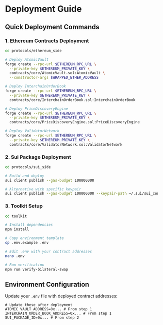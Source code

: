 # Deployment Guide

## Quick Deployment Commands

### 1. Ethereum Contracts Deployment

```bash
cd protocols/ethereum_side

# Deploy AtomicVault
forge create --rpc-url $ETHEREUM_RPC_URL \
  --private-key $ETHEREUM_PRIVATE_KEY \
  contracts/core/AtomicVault.sol:AtomicVault \
  --constructor-args $WRAPPED_ETHER_ADDRESS

# Deploy InterchainOrderBook  
forge create --rpc-url $ETHEREUM_RPC_URL \
  --private-key $ETHEREUM_PRIVATE_KEY \
  contracts/core/InterchainOrderBook.sol:InterchainOrderBook

# Deploy PriceDiscoveryEngine
forge create --rpc-url $ETHEREUM_RPC_URL \
  --private-key $ETHEREUM_PRIVATE_KEY \
  contracts/core/PriceDiscoveryEngine.sol:PriceDiscoveryEngine

# Deploy ValidatorNetwork
forge create --rpc-url $ETHEREUM_RPC_URL \
  --private-key $ETHEREUM_PRIVATE_KEY \
  contracts/core/ValidatorNetwork.sol:ValidatorNetwork
```

### 2. Sui Package Deployment

```bash
cd protocols/sui_side

# Build and deploy
sui client publish --gas-budget 100000000

# Alternative with specific keypair
sui client publish --gas-budget 100000000 --keypair-path ~/.sui/sui_config/sui.keystore
```

### 3. Toolkit Setup

```bash
cd toolkit

# Install dependencies
npm install

# Copy environment template
cp .env.example .env

# Edit .env with your contract addresses
nano .env

# Run verification
npm run verify-bilateral-swap
```

## Environment Configuration

Update your `.env` file with deployed contract addresses:

```env
# Update these after deployment
ATOMIC_VAULT_ADDRESS=0x... # From step 1
INTERCHAIN_ORDER_BOOK_ADDRESS=0x... # From step 1  
SUI_PACKAGE_ID=0x... # From step 2
```
